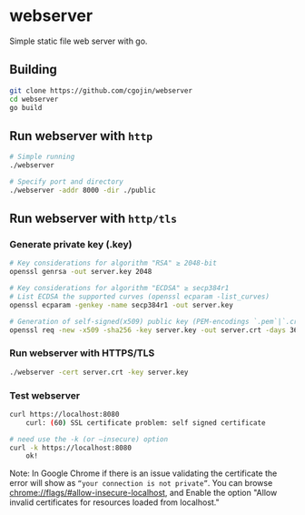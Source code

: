 # webserver
Simple static file web server with go.

## Building
```sh
git clone https://github.com/cgojin/webserver
cd webserver
go build
```

## Run webserver with ``http``
```sh
# Simple running
./webserver

# Specify port and directory
./webserver -addr 8000 -dir ./public
```

## Run webserver with ``http/tls``

### Generate private key (.key)

```sh
# Key considerations for algorithm "RSA" ≥ 2048-bit
openssl genrsa -out server.key 2048

# Key considerations for algorithm "ECDSA" ≥ secp384r1
# List ECDSA the supported curves (openssl ecparam -list_curves)
openssl ecparam -genkey -name secp384r1 -out server.key

# Generation of self-signed(x509) public key (PEM-encodings `.pem`|`.crt`) based on the private (`.key`)
openssl req -new -x509 -sha256 -key server.key -out server.crt -days 3650
```

### Run webserver with HTTPS/TLS
```sh
./webserver -cert server.crt -key server.key
```

### Test webserver
```sh
curl https://localhost:8080
    curl: (60) SSL certificate problem: self signed certificate

# need use the -k (or –insecure) option
curl -k https://localhost:8080
    ok!
```

Note: In Google Chrome if there is an issue validating the certificate the error will show as ```“your connection is not private”```. 
You can browse [chrome://flags/#allow-insecure-localhost](chrome://flags/#allow-insecure-localhost), and Enable the option "Allow invalid certificates for resources loaded from localhost."
